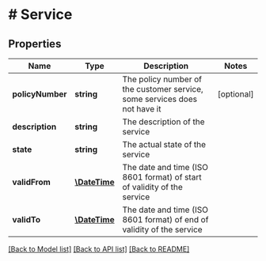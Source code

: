 # # Service

## Properties

Name | Type | Description | Notes
------------ | ------------- | ------------- | -------------
**policyNumber** | **string** | The policy number of the customer service, some services does not have it | [optional]
**description** | **string** | The description of the service |
**state** | **string** | The actual state of the service |
**validFrom** | [**\DateTime**](\DateTime.md) | The date and time (ISO 8601 format) of start of validity of the service |
**validTo** | [**\DateTime**](\DateTime.md) | The date and time (ISO 8601 format) of end of validity of the service |

[[Back to Model list]](../../README.md#models) [[Back to API list]](../../README.md#endpoints) [[Back to README]](../../README.md)
